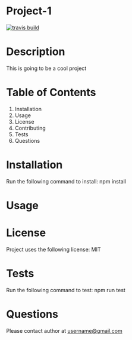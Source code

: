 

# Project-1
[![travis build](https://travis-ci.com/jervisbay/jervisbay.github.io.svg?branch=master)](https://travis-ci.com/github/jervisbay/jervisbay.github.io)
  
# Description
This is going to be a cool project
  
# Table of Contents
1.  Installation
2.  Usage
3.  License
4.  Contributing
5.  Tests
6.  Questions

# Installation
Run the following command to install:
    npm install
      
# Usage
    

# License
Project uses the following license: MIT

# Tests
Run the following command to test:
    npm run test

# Questions
Please contact author at username@gmail.com

  